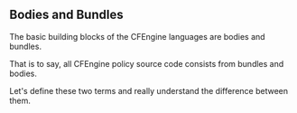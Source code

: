 ## Bodies and Bundles

The basic building blocks of the CFEngine languages are bodies and bundles.

That is to say, all CFEngine policy source code consists from bundles
and bodies.

Let's define these two terms and really understand the difference
between them.

